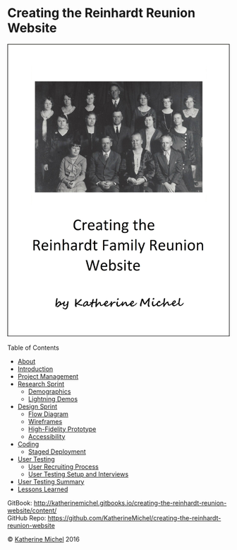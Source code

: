 # Creating the Reinhardt Reunion Website

![](cover.jpg)

Table of Contents
* [About](README.md)
* [Introduction](introduction.md)
* [Project Management](project-management.md)
* [Research Sprint](research-sprint/research-sprint.md)
   * [Demographics](research-sprint/demographics.md)
   * [Lightning Demos](research-sprint/lightning-demos.md)
* [Design Sprint](design-sprint/design-sprint.md)
   * [Flow Diagram](design-sprint/flow-diagram.md)
   * [Wireframes](design-sprint/wireframes.md)
   * [High-Fidelity Prototype](design-sprint/high-fidelity-prototype.md)
   * [Accessibility](design-sprint/accessibility.md)
* [Coding](coding/coding.md)
   * [Staged Deployment](coding/staged-deployment.md)
* [User Testing](user-testing/user-testing.md)
   * [User Recruiting Process](user-testing/user-recruiting-process.md)
   * [User Testing Setup and Interviews](user-testing/user-testing-setup-and-interviews.md)
* [User Testing Summary](user-testing/user-testing-summary.md)
* [Lessons Learned](lessons-learned.md)

GitBook: http://katherinemichel.gitbooks.io/creating-the-reinhardt-reunion-website/content/
<br> 
GitHub Repo: https://github.com/KatherineMichel/creating-the-reinhardt-reunion-website

© [Katherine Michel](https://twitter.com/katimichel) 2016
